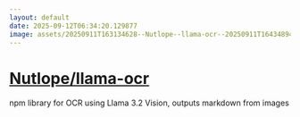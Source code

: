 ```yaml
---
layout: default
date: 2025-09-12T06:34:20.129877
image: assets/20250911T163134628--Nutlope--llama-ocr--20250911T164348949--cropped.png
---
```


# [Nutlope/llama-ocr](https://github.com/Nutlope/llama-ocr)

npm library for OCR using Llama 3.2 Vision, outputs markdown from images
